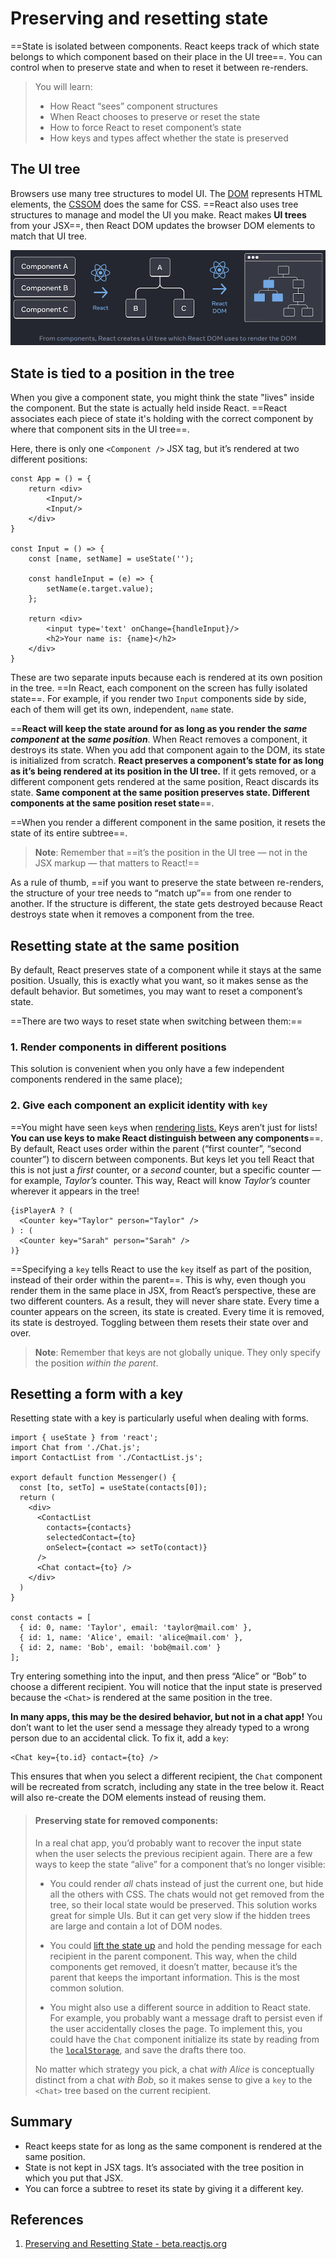 # Preserving and resetting state

==State is isolated between components. React keeps track of which state belongs to which component based on their place in the UI tree==. You can control when to preserve state and when to reset it between re-renders.

> You will learn:
>
> - How React “sees” component structures
> - When React chooses to preserve or reset the state
> - How to force React to reset component’s state
> - How keys and types affect whether the state is preserved

## The UI tree

Browsers use many tree structures to model UI. The [DOM](https://developer.mozilla.org/docs/Web/API/Document_Object_Model/Introduction) represents HTML elements, the [CSSOM](https://developer.mozilla.org/docs/Web/API/CSS_Object_Model) does the same for CSS. ==React also uses tree structures to manage and model the UI you make. React makes **UI trees** from your JSX==, then React DOM updates the browser DOM elements to match that UI tree.

![React_UI_tree](..\img\React_UI_tree.jpg)

## State is tied to a position in the tree

When you give a component state, you might think the state "lives" inside the component. But the state is actually held inside React. ==React associates each piece of state it's holding with the correct component by where that component sits in the UI tree==.

Here, there is only one `<Component />` JSX tag, but it’s rendered at two different positions:

```react
const App = () = {
    return <div>
    	<Input/>
        <Input/>
    </div>
}

const Input = () => {
    const [name, setName] = useState('');

    const handleInput = (e) => {
        setName(e.target.value);
    };

    return <div>
    	<input type='text' onChange={handleInput}/>
        <h2>Your name is: {name}</h2>
    </div>
}
```

These are two separate inputs because each is rendered at its own position in the tree. ==In React, each component on the screen has fully isolated state==. For example, if you render two `Input` components side by side, each of them will get its own, independent, `name` state.

==**React will keep the state around for as long as you render the _same component_ at the _same position_**. When React removes a component, it destroys its state. When you add that component again to the DOM, its state is initialized from scratch. **React preserves a component’s state for as long as it’s being rendered at its position in the UI tree.** If it gets removed, or a different component gets rendered at the same position, React discards its state. **Same component at the same position preserves state. Different components at the same position reset state**==.

==When you render a different component in the same position, it resets the state of its entire subtree==.

> **Note**: Remember that ==it’s the position in the UI tree — not in the JSX markup — that matters to React!==

As a rule of thumb, ==if you want to preserve the state between re-renders, the structure of your tree needs to “match up”== from one render to another. If the structure is different, the state gets destroyed because React destroys state when it removes a component from the tree.

## Resetting state at the same position

By default, React preserves state of a component while it stays at the same position. Usually, this is exactly what you want, so it makes sense as the default behavior. But sometimes, you may want to reset a component’s state.

==There are two ways to reset state when switching between them:==

### 1. Render components in different positions

This solution is convenient when you only have a few independent components rendered in the same place);

### 2. Give each component an explicit identity with `key`

==You might have seen `key`s when [rendering lists.](https://beta.reactjs.org/learn/rendering-lists#keeping-list-items-in-order-with-key) Keys aren’t just for lists! **You can use keys to make React distinguish between any components**==. By default, React uses order within the parent (“first counter”, “second counter”) to discern between components. But keys let you tell React that this is not just a _first_ counter, or a _second_ counter, but a specific counter — for example, _Taylor’s_ counter. This way, React will know _Taylor’s_ counter wherever it appears in the tree!

```react
{isPlayerA ? (
  <Counter key="Taylor" person="Taylor" />
) : (
  <Counter key="Sarah" person="Sarah" />
)}
```

==Specifying a `key` tells React to use the `key` itself as part of the position, instead of their order within the parent==. This is why, even though you render them in the same place in JSX, from React’s perspective, these are two different counters. As a result, they will never share state. Every time a counter appears on the screen, its state is created. Every time it is removed, its state is destroyed. Toggling between them resets their state over and over.

> **Note**: Remember that keys are not globally unique. They only specify the position _within the parent_.

## Resetting a form with a key

Resetting state with a key is particularly useful when dealing with forms.

```react
import { useState } from 'react';
import Chat from './Chat.js';
import ContactList from './ContactList.js';

export default function Messenger() {
  const [to, setTo] = useState(contacts[0]);
  return (
    <div>
      <ContactList
        contacts={contacts}
        selectedContact={to}
        onSelect={contact => setTo(contact)}
      />
      <Chat contact={to} />
    </div>
  )
}

const contacts = [
  { id: 0, name: 'Taylor', email: 'taylor@mail.com' },
  { id: 1, name: 'Alice', email: 'alice@mail.com' },
  { id: 2, name: 'Bob', email: 'bob@mail.com' }
];
```

Try entering something into the input, and then press “Alice” or “Bob” to choose a different recipient. You will notice that the input state is preserved because the `<Chat>` is rendered at the same position in the tree.

**In many apps, this may be the desired behavior, but not in a chat app!** You don’t want to let the user send a message they already typed to a wrong person due to an accidental click. To fix it, add a `key`:

```react
<Chat key={to.id} contact={to} />
```

This ensures that when you select a different recipient, the `Chat` component will be recreated from scratch, including any state in the tree below it. React will also re-create the DOM elements instead of reusing them.

> #### Preserving state for removed components:
>
> In a real chat app, you’d probably want to recover the input state when the user selects the previous recipient again. There are a few ways to keep the state “alive” for a component that’s no longer visible:
>
> - You could render _all_ chats instead of just the current one, but hide all the others with CSS. The chats would not get removed from the tree, so their local state would be preserved. This solution works great for simple UIs. But it can get very slow if the hidden trees are large and contain a lot of DOM nodes.
>
> - You could [lift the state up](https://beta.reactjs.org/learn/sharing-state-between-components) and hold the pending message for each recipient in the parent component. This way, when the child components get removed, it doesn’t matter, because it’s the parent that keeps the important information. This is the most common solution.
>
> - You might also use a different source in addition to React state. For example, you probably want a message draft to persist even if the user accidentally closes the page. To implement this, you could have the `Chat` component initialize its state by reading from the [`localStorage`](https://developer.mozilla.org/en-US/docs/Web/API/Window/localStorage), and save the drafts there too.
>
> No matter which strategy you pick, a chat _with Alice_ is conceptually distinct from a chat _with Bob_, so it makes sense to give a `key` to the `<Chat>` tree based on the current recipient.

## Summary

- React keeps state for as long as the same component is rendered at the same position.
- State is not kept in JSX tags. It’s associated with the tree position in which you put that JSX.
- You can force a subtree to reset its state by giving it a different key.

## References

1. [Preserving and Resetting State - beta.reactjs.org](https://beta.reactjs.org/learn/preserving-and-resetting-state)
